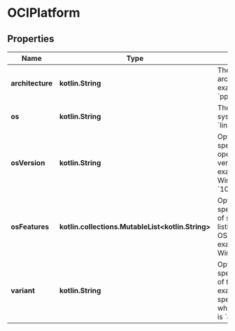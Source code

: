 
# OCIPlatform

## Properties
Name | Type | Description | Notes
------------ | ------------- | ------------- | -------------
**architecture** | **kotlin.String** | The CPU architecture, for example &#x60;amd64&#x60; or &#x60;ppc64&#x60;.  |  [optional]
**os** | **kotlin.String** | The operating system, for example &#x60;linux&#x60; or &#x60;windows&#x60;.  |  [optional]
**osVersion** | **kotlin.String** | Optional field specifying the operating system version, for example on Windows &#x60;10.0.19041.1165&#x60;.  |  [optional]
**osFeatures** | **kotlin.collections.MutableList&lt;kotlin.String&gt;** | Optional field specifying an array of strings, each listing a required OS feature (for example on Windows &#x60;win32k&#x60;).  |  [optional]
**variant** | **kotlin.String** | Optional field specifying a variant of the CPU, for example &#x60;v7&#x60; to specify ARMv7 when architecture is &#x60;arm&#x60;.  |  [optional]



